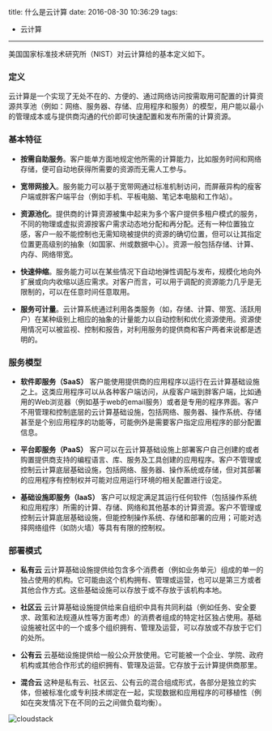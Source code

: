 title: 什么是云计算
date: 2016-08-30 10:36:29
tags:
 - 云计算 
---
美国国家标准技术研究所（NIST）对云计算给的基本定义如下。
### 定义
云计算是一个实现了无处不在的、方便的、通过网络访问按需取用可配置的计算资源共享池（例如：网络、服务器、存储、应用程序和服务）的模型，用户能以最小的管理成本或与提供商沟通的代价即可快速配置和发布所需的计算资源。
<!--more-->
### 基本特征
* **按需自助服务**。客户能单方面地规定他所需的计算能力，比如服务时间和网络存储，便可自动地获得所需要的资源而无需人工参与。

* **宽带网接入**。服务能力可以基于宽带网通过标准机制访问，而屏蔽异构的瘦客户端或胖客户端平台（例如手机、平板电脑、笔记本电脑和工作站）。

* **资源池化**。提供商的计算资源被集中起来为多个客户提供多租户模式的服务，不同的物理或虚拟资源按客户需求动态地分配和再分配。还有一种位置独立感，客户一般不能控制也无需知晓被提供的资源的确切位置，但可以让其指定位置更高级别的抽象（如国家、州或数据中心）。资源一般包括存储、计算、内存、网络带宽。

* **快速伸缩**。服务能力可以在某些情况下自动地弹性调配与发布，规模化地向外扩展或向内收缩以适应需求。对客户而言，可以用于调配的资源能力几乎是无限制的，可以在任意时间任意取用。

* **服务可计量**。云计算系统通过利用各类服务（如，存储、计算、带宽、活跃用户）在某种级别上相应的抽象的计量能力以自动控制和优化资源使用。资源使用情况可以被监视、控制和报告，对利用服务的提供商和客户两者来说都是透明的。

### 服务模型
* **软件即服务（SaaS）** 客户能使用提供商的应用程序以运行在云计算基础设施之上。这类应用程序可以从各种客户端访问，从瘦客户端到胖客户端，比如通用的Web浏览器（例如基于web的email服务）或者是专用的程序界面。客户不用管理和控制底层的云计算基础设施，包括网络、服务器、操作系统、存储甚至是个别应用程序的功能等，可能例外是需要客户指定应用程序的部分配置信息。

* **平台即服务（PaaS）** 客户可以在云计算基础设施上部署客户自己创建的或者购置提供商支持的编程语言、库、服务及工具创建的应用程序。客户不管理或控制云计算底层基础设施，包括网络、服务器、操作系统或存储，但对其部署的应用程序有控制权并可能对应用运行环境的相关配置进行设定。

* **基础设施即服务（IaaS）** 客户可以规定满足其运行任何软件（包括操作系统和应用程序）所需的计算、存储、网络和其他基本的计算资源。客户不管理或控制云计算底层基础设施，但能控制操作系统、存储和部署的应用；可能对选择网络组件（如防火墙）等具有有限的控制权。

### 部署模式
* **私有云** 云计算基础设施提供给包含多个消费者（例如业务单元）组成的单一的独占使用的机构。它可能由这个机构拥有、管理或运营，也可以是第三方或者其他合作方式。这些基础设施可以存放于或不存放于该机构本地。

* **社区云** 云计算基础设施提供给来自组织中具有共同利益（例如任务、安全要求、政策和法规遵从性等方面考虑）的消费者组成的特定社区独占使用。基础设施被社区中的一个或多个组织拥有、管理及运营，可以存放或不存放于它们的处所。

* **公有云** 云基础设施提供给一般公众开放使用。它可能被一个企业、学院、政府机构或其他合作形式的组织拥有、管理及运营。它存放于云计算提供商那里。

* **混合云** 这种是私有云、社区云、公有云的混合组成形式，各部分是独立的实体，但被标准化或专利技术绑定在一起，实现数据和应用程序的可移植性（例如在突发情况下在不同的云之间做负载均衡）。

![cloudstack](http://7xn3rj.com1.z0.glb.clouddn.com/static/images/cloudstack.png)
